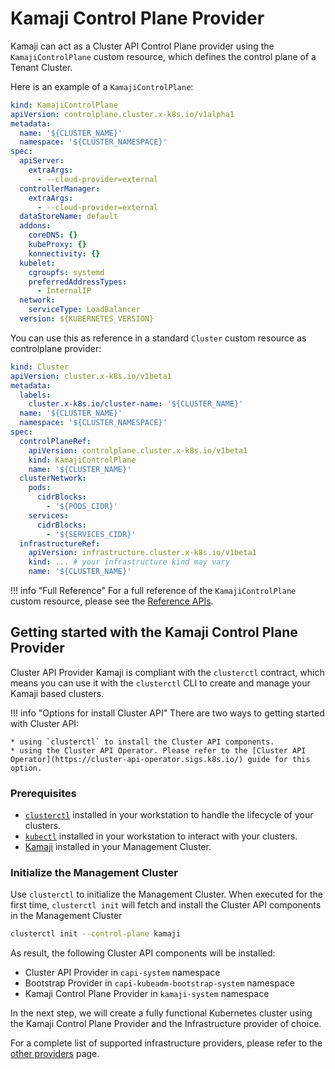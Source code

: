 # Kamaji Control Plane Provider

Kamaji can act as a Cluster API Control Plane provider using the `KamajiControlPlane` custom resource, which defines the control plane of a Tenant Cluster.

Here is an example of a `KamajiControlPlane`:

```yaml
kind: KamajiControlPlane
apiVersion: controlplane.cluster.x-k8s.io/v1alpha1
metadata:
  name: '${CLUSTER_NAME}'
  namespace: '${CLUSTER_NAMESPACE}'
spec:
  apiServer:
    extraArgs:
      - --cloud-provider=external
  controllerManager:
    extraArgs:
      - --cloud-provider=external
  dataStoreName: default
  addons:
    coreDNS: {}
    kubeProxy: {}
    konnectivity: {}
  kubelet:
    cgroupfs: systemd
    preferredAddressTypes:
      - InternalIP
  network:
    serviceType: LoadBalancer
  version: ${KUBERNETES_VERSION}
```

You can use this as reference in a standard `Cluster` custom resource as controlplane provider:

```yaml
kind: Cluster
apiVersion: cluster.x-k8s.io/v1beta1
metadata:
  labels:
    cluster.x-k8s.io/cluster-name: '${CLUSTER_NAME}'
  name: '${CLUSTER_NAME}'
  namespace: '${CLUSTER_NAMESPACE}'
spec:
  controlPlaneRef:
    apiVersion: controlplane.cluster.x-k8s.io/v1beta1
    kind: KamajiControlPlane
    name: '${CLUSTER_NAME}'
  clusterNetwork:
    pods:
      cidrBlocks:
        - '${PODS_CIDR}'
    services:
      cidrBlocks:
        - '${SERVICES_CIDR}'
  infrastructureRef:
    apiVersion: infrastructure.cluster.x-k8s.io/v1beta1
    kind: ... # your infrastructure kind may vary
    name: '${CLUSTER_NAME}'
```

!!! info "Full Reference"
    For a full reference of the `KamajiControlPlane` custom resource, please see the [Reference APIs](https://doc.crds.dev/github.com/clastix/cluster-api-control-plane-provider-kamaji/controlplane.cluster.x-k8s.io/KamajiControlPlane/v1alpha1).

## Getting started with the Kamaji Control Plane Provider

Cluster API Provider Kamaji is compliant with the `clusterctl` contract, which means you can use it with the `clusterctl` CLI to create and manage your Kamaji based clusters.

!!! info "Options for install Cluster API"
    There are two ways to getting started with Cluster API:

    * using `clusterctl` to install the Cluster API components.
    * using the Cluster API Operator. Please refer to the [Cluster API Operator](https://cluster-api-operator.sigs.k8s.io/) guide for this option.

### Prerequisites

* [`clusterctl`](https://cluster-api.sigs.k8s.io/user/quick-start#install-clusterctl) installed in your workstation to handle the lifecycle of your clusters.
* [`kubectl`](https://kubernetes.io/docs/tasks/tools/) installed in your workstation to interact with your clusters.
* [Kamaji](../getting-started/index.md) installed in your Management Cluster.

### Initialize the Management Cluster

Use `clusterctl` to initialize the Management Cluster. When executed for the first time, `clusterctl init` will fetch and install the Cluster API components in the Management Cluster

```bash
clusterctl init --control-plane kamaji
```

As result, the following Cluster API components will be installed:

* Cluster API Provider in `capi-system` namespace
* Bootstrap Provider in `capi-kubeadm-bootstrap-system` namespace
* Kamaji Control Plane Provider in `kamaji-system` namespace

In the next step, we will create a fully functional Kubernetes cluster using the Kamaji Control Plane Provider and the Infrastructure provider of choice.

For a complete list of supported infrastructure providers, please refer to the [other providers](other-providers.md) page.

